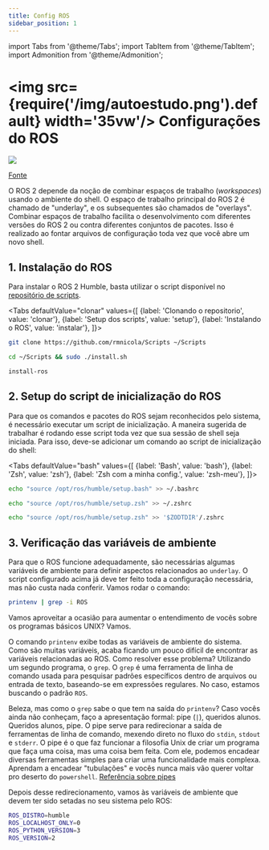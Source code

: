 ```yaml
---
title: Config ROS
sidebar_position: 1
---
```


import Tabs from '@theme/Tabs';
import TabItem from '@theme/TabItem';
import Admonition from '@theme/Admonition';

# <img src={require('/img/autoestudo.png').default} width='35vw'/> Configurações do ROS

![](/img/ros2_overlay.webp)

[Fonte](https://roboticseabass.com/2023/07/09/updated-guide-docker-and-ros2/)

O ROS 2 depende da noção de combinar espaços de trabalho (*workspaces*) usando o
ambiente do shell. O espaço de trabalho principal do ROS 2 é chamado de
"underlay", e os subsequentes são chamados de "overlays". Combinar espaços de 
trabalho facilita o desenvolvimento com diferentes versões do ROS 2 ou contra 
diferentes conjuntos de pacotes. Isso é realizado ao fontar arquivos de 
configuração toda vez que você abre um novo shell.

## 1. Instalação do ROS 

Para instalar o ROS 2 Humble, basta utilizar o script disponível no [repositório
de scripts](https://github.com/rmnicola/Scripts.git).

<Tabs defaultValue="clonar" values={[
        {label: 'Clonando o repositorio', value: 'clonar'},
        {label: 'Setup dos scripts', value: 'setup'},
        {label: 'Instalando o ROS', value: 'instalar'},
  ]}>

<TabItem value="clonar">

```bash
git clone https://github.com/rmnicola/Scripts ~/Scripts 
```

</TabItem>

<TabItem value="setup">

```bash
cd ~/Scripts && sudo ./install.sh
```

</TabItem>

<TabItem value="instalar">

```bash
install-ros
```

</TabItem>
</Tabs>


## 2. Setup do script de inicialização do ROS 

Para que os comandos e pacotes do ROS sejam reconhecidos pelo sistema, é 
necessário executar um script de inicialização. A maneira sugerida de trabalhar 
é rodando esse script toda vez que sua sessão de shell seja iniciada. Para isso, 
deve-se adicionar um comando ao script de inicialização do shell:

<Tabs defaultValue="bash" values={[
        {label: 'Bash', value: 'bash'},
        {label: 'Zsh', value: 'zsh'},
        {label: 'Zsh com a minha config.', value: 'zsh-meu'},
  ]}>

<TabItem value="bash">

```bash
echo "source /opt/ros/humble/setup.bash" >> ~/.bashrc
```

</TabItem>

<TabItem value="zsh">

```bash
echo "source /opt/ros/humble/setup.zsh" >> ~/.zshrc
```

</TabItem>

<TabItem value="zsh-meu">

```bash
echo "source /opt/ros/humble/setup.zsh" >> '$ZODTDIR'/.zshrc
```

</TabItem>
</Tabs>

## 3. Verificação das variáveis de ambiente

Para que o ROS funcione adequadamente, são necessárias algumas variáveis de 
ambiente para definir aspectos relacionados ao `underlay`.
O script configurado acima já deve ter feito toda a configuração necessária, 
mas não custa nada conferir. Vamos rodar o comando:

```bash
printenv | grep -i ROS 
```

Vamos aproveitar a ocasião para aumentar o entendimento de vocês sobre os 
programas básicos UNIX? Vamos.

O comando `printenv` exibe todas as variáveis de ambiente do sistema. Como são 
muitas variáveis, acaba ficando um pouco difícil de encontrar as variáveis 
relacionadas ao ROS. Como resolver esse problema? Utilizando um segundo programa, 
o `grep`. O `grep` é uma ferramenta de linha de comando usada para pesquisar 
padrões específicos dentro de arquivos ou entrada de texto, baseando-se em 
expressões regulares. No caso, estamos buscando o padrão `ROS`.

Beleza, mas como o `grep` sabe o que tem na saída do `printenv`? Caso vocês 
ainda não conheçam, faço a apresentação formal: pipe (`|`), queridos alunos. 
Queridos alunos, pipe. O pipe serve para redirecionar a saída de ferramentas 
de linha de comando, mexendo direto no fluxo do `stdin`, `stdout` e `stderr`.
O pipe é o que faz funcionar a filosofia Unix de criar um programa que faça 
uma coisa, mas uma coisa bem feita. Com ele, podemos encadear diversas ferramentas 
simples para criar uma funcionalidade mais complexa. Aprendam a encadear 
"tubulações" e vocês nunca mais vão querer voltar pro deserto do `powershell`. 
[Referência sobre pipes](https://dev.to/leandronsp/entendendo-unix-pipes-3k56)

Depois desse redirecionamento, vamos às variáveis de ambiente que devem ter sido 
setadas no seu sistema pelo ROS:

```bash
ROS_DISTRO=humble
ROS_LOCALHOST_ONLY=0
ROS_PYTHON_VERSION=3
ROS_VERSION=2
```
